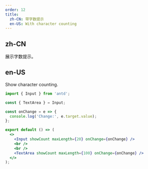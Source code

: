 ```yaml
---
order: 12
title:
  zh-CN: 带字数提示
  en-US: With character counting
---
```


## zh-CN

展示字数提示。

## en-US

Show character counting.

```jsx
import { Input } from 'antd';

const { TextArea } = Input;

const onChange = e => {
  console.log('Change:', e.target.value);
};

export default () => (
  <>
    <Input showCount maxLength={20} onChange={onChange} />
    <br />
    <br />
    <TextArea showCount maxLength={100} onChange={onChange} />
  </>
);
```
